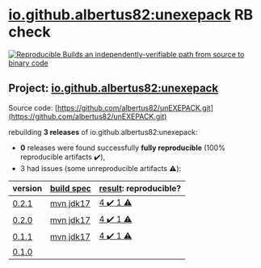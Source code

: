 [io.github.albertus82:unexepack](https://search.maven.org/artifact/io.github.albertus82/unexepack/) RB check
=======

[![Reproducible Builds](https://reproducible-builds.org/images/logos/rb.svg) an independently-verifiable path from source to binary code](https://reproducible-builds.org/)

## Project: [io.github.albertus82:unexepack](https://search.maven.org/artifact/io.github.albertus82/unexepack/)

Source code: [https://github.com/albertus82/unEXEPACK.git](https://github.com/albertus82/unEXEPACK.git)

rebuilding **3 releases** of io.github.albertus82:unexepack:
- **0** releases were found successfully **fully reproducible** (100% reproducible artifacts :heavy_check_mark:),
- 3 had issues (some unreproducible artifacts :warning:):

| version | [build spec](BUILDSPEC.md) | [result](https://reproducible-builds.org/docs/jvm/): reproducible? |
| -- | --------- | ------ |
| [0.2.1](https://search.maven.org/artifact/io.github.albertus82/unexepack/0.2.1/pom) | [mvn jdk17](unexepack-0.2.1.buildspec) | [4 :heavy_check_mark:  1 :warning:](unexepack-0.2.1.buildcompare) |
| [0.2.0](https://search.maven.org/artifact/io.github.albertus82/unexepack/0.2.0/pom) | [mvn jdk17](unexepack-0.2.0.buildspec) | [4 :heavy_check_mark:  1 :warning:](unexepack-0.2.0.buildcompare) |
| [0.1.1](https://search.maven.org/artifact/io.github.albertus82/unexepack/0.1.1/pom) | [mvn jdk17](unexepack-0.1.1.buildspec) | [4 :heavy_check_mark:  1 :warning:](unexepack-0.1.1.buildcompare) |
| [0.1.0](https://search.maven.org/artifact/io.github.albertus82/unexepack/0.1.0/pom) | | |
